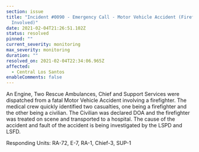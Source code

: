 ```yaml
---
section: issue
title: "Incident #0090 - Emergency Call - Motor Vehicle Accident (Firefighter
  Involved)"
date: 2021-02-04T21:26:51.102Z
status: resolved
pinned: ""
current_severity: monitoring
max_severity: monitoring
duration: ""
resolved_on: 2021-02-04T22:34:06.965Z
affected:
  - Central Los Santos
enableComments: false
---
```

An Engine, Two Rescue Ambulances, Chief and Support Services were dispatched from a fatal Motor Vehicle Accident involving a firefighter. The medical crew quickly identified two casualties, one being a firefighter and the other being a civilian. The Civilian was declared DOA and the firefighter was treated on scene and transported to a hospital. The cause of the accident and fault of the accident is being investigated by the LSPD and LSFD.

Responding Units: RA-72, E-7, RA-1, Chief-3, SUP-1